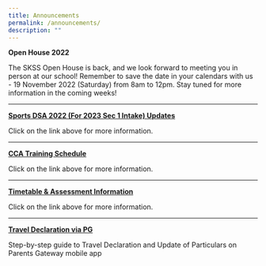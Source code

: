 ```yaml
---
title: Announcements
permalink: /announcements/
description: ""
---
```

**Open House 2022**<br>

The SKSS Open House is back, and we look forward to meeting you in person at our school! Remember to save the date in your calendars with us - 19 November 2022 (Saturday) from 8am to 12pm. Stay tuned for more information in the coming weeks!

------


[**Sports DSA 2022 (For 2023 Sec 1 Intake) Updates**](https://moe-sengkangsec-staging.netlify.app/co-curriculum/co-curricular-activities-cca/direct-school-admission-dsa)

Click on the link above for more information.

----

[**CCA Training Schedule**](https://moe-sengkangsec-staging.netlify.app/co-curriculum/co-curricular-activities-cca)

Click on the link above for more information.

---

[**Timetable & Assessment Information**](https://moe-sengkangsec-staging.netlify.app/curriculum/instructional-programme-ip/timetable-and-assessment)

Click on the link above for more information.

---

[**Travel Declaration via PG**]([](/files/Instructions_for_Travel_Declaration_on_PG.pdf))

Step-by-step guide to Travel Declaration and Update of Particulars on Parents Gateway mobile app